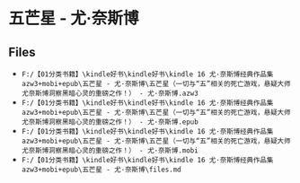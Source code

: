 # 五芒星 - 尤·奈斯博

## Files

- `F:/【01分类书籍】\kindle好书\kindle好书\kindle 16 尤·奈斯博经典作品集 azw3+mobi+epub\五芒星 - 尤·奈斯博\五芒星（一切与“五”相关的死亡游戏，悬疑大师尤奈斯博洞察黑暗心灵的重磅之作！） - 尤·奈斯博.azw3`
- `F:/【01分类书籍】\kindle好书\kindle好书\kindle 16 尤·奈斯博经典作品集 azw3+mobi+epub\五芒星 - 尤·奈斯博\五芒星（一切与“五”相关的死亡游戏，悬疑大师尤奈斯博洞察黑暗心灵的重磅之作！） - 尤·奈斯博.epub`
- `F:/【01分类书籍】\kindle好书\kindle好书\kindle 16 尤·奈斯博经典作品集 azw3+mobi+epub\五芒星 - 尤·奈斯博\五芒星（一切与“五”相关的死亡游戏，悬疑大师尤奈斯博洞察黑暗心灵的重磅之作！） - 尤·奈斯博.mobi`
- `F:/【01分类书籍】\kindle好书\kindle好书\kindle 16 尤·奈斯博经典作品集 azw3+mobi+epub\五芒星 - 尤·奈斯博\files.md`
